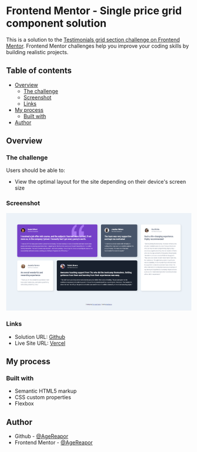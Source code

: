 # Frontend Mentor - Single price grid component solution

This is a solution to the [Testimonials grid section challenge on Frontend Mentor](https://www.frontendmentor.io/challenges/testimonials-grid-section-Nnw6J7Un7). Frontend Mentor challenges help you improve your coding skills by building realistic projects. 

## Table of contents

- [Overview](#overview)
  - [The challenge](#the-challenge)
  - [Screenshot](#screenshot)
  - [Links](#links)
- [My process](#my-process)
  - [Built with](#built-with)
- [Author](#author)

## Overview

### The challenge
Users should be able to:

- View the optimal layout for the site depending on their device's screen size

### Screenshot

![screenshot](./images/testimonials-grid.png)

### Links

- Solution URL: [Github](https://github.com/AgeReapor/Testimonials-Grid)
- Live Site URL: [Vercel](https://testimonials-grid-six-liard.vercel.app/)

## My process

### Built with

- Semantic HTML5 markup
- CSS custom properties
- Flexbox

## Author

- Github - [@AgeReapor](https://github.com/AgeReapor)
- Frontend Mentor - [@AgeReapor](https://www.frontendmentor.io/profile/AgeReapor)